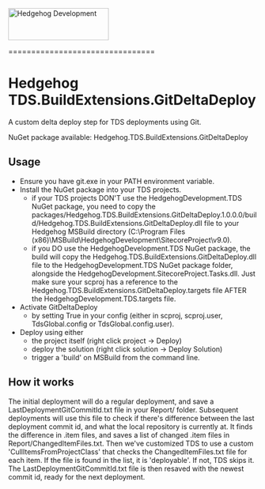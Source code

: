 <img src="http://www.hhogdev.com/Images/newsletter/logo_hedgehog.jpg" alt="Hedgehog Development" width="203" height="65" border="0">

================================

# Hedgehog TDS.BuildExtensions.GitDeltaDeploy #
A custom delta deploy step for TDS deployments using Git.

NuGet package available: Hedgehog.TDS.BuildExtensions.GitDeltaDeploy

## Usage ##
 - Ensure you have git.exe in your PATH environment variable.
 - Install the NuGet package into your TDS projects.
   - if your TDS projects DON'T use the HedgehogDevelopment.TDS NuGet package, you need to copy the packages/Hedgehog.TDS.BuildExtensions.GitDeltaDeploy.1.0.0.0/build/Hedgehog.TDS.BuildExtensions.GitDeltaDeploy.dll file to your Hedgehog MSBuild directory (C:\Program Files (x86)\MSBuild\HedgehogDevelopment\SitecoreProject\v9.0).
   - if you DO use the HedgehogDevelopment.TDS NuGet package, the build will copy the Hedgehog.TDS.BuildExtensions.GitDeltaDeploy.dll file to the HedgehogDevelopment.TDS NuGet package folder, alongside the HedgehogDevelopment.SitecoreProject.Tasks.dll. Just make sure your scproj has a reference to the Hedgehog.TDS.BuildExtensions.GitDeltaDeploy.targets file AFTER the HedgehogDevelopment.TDS.targets file.
 - Activate GitDeltaDeploy
   - by setting <CustomGitDeltaDeploy>True</CustomGitDeltaDeploy> in your config (either in scproj, scproj.user, TdsGlobal.config or TdsGlobal.config.user).
 - Deploy using either
   -  the project itself (right click project -> Deploy)
   -  deploy the solution (right click solution -> Deploy Solution)
   -  trigger a 'build' on MSBuild from the command line.

## How it works ##
The initial deployment will do a regular deployment, and save a LastDeploymentGitCommitId.txt file in your Report/ folder.
Subsequent deployments will use this file to check if there's difference between the last deployment commit id, and what the local repository is currently at.
It finds the difference in .item files, and saves a list of changed .item files in Report/ChangedItemFiles.txt.
Then we've customized TDS to use a custom 'CullItemsFromProjectClass' that checks the ChangedItemFiles.txt file for each item. If the file is found in the list, it is 'deployable'. If not, TDS skips it.
The LastDeploymentGitCommitId.txt file is then resaved with the newest commit id, ready for the next deployment.
